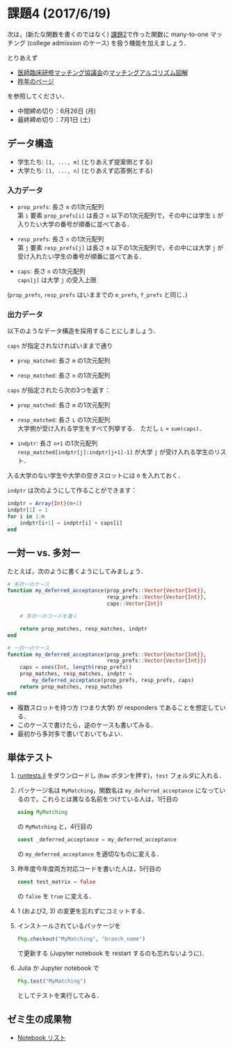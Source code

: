 # 課題4 (2017/6/19)
次は，(新たな関数を書くのではなく) [課題2](../ex02)で作った関数に many-to-one マッチング
(college admission のケース) を扱う機能を加えましょう．

とりあえず

* [医師臨床研修マッチング協議会](https://www.jrmp.jp)の[マッチングアルゴリズム図解](https://www.jrmp.jp/distribution/matching.html)
* [昨年のページ](https://github.com/OyamaZemi/exercises2016/tree/master/ex03)

を参照してください．

* 中間締め切り：6月26日 (月)
* 最終締め切り：7月1日 (土)


## データ構造

* 学生たち: `[1, ..., m]` (とりあえず提案側とする)
* 大学たち: `[1, ..., n]` (とりあえず応答側とする)

### 入力データ

* `prop_prefs`: 長さ `m` の1次元配列  
  第 `i` 要素 `prop_prefs[i]` は長さ `n` 以下の1次元配列で，その中には学生 `i` が入りたい大学の番号が順番に並べてある．

* `resp_prefs`: 長さ `n` の1次元配列  
  第 `j` 要素 `resp_prefs[j]` は長さ `m` 以下の1次元配列で，その中には大学 `j` が受け入れたい学生の番号が順番に並べてある．

* `caps`: 長さ `n` の1次元配列  
  `caps[j]` は大学 `j` の受入上限

(`prop_prefs`, `resp_prefs` はいままでの `m_prefs`, `f_prefs` と同じ．)

### 出力データ

以下のようなデータ構造を採用することにしましょう．

`caps` が指定されなければいままで通り

* `prop_matched`: 長さ `m` の1次元配列

* `resp_matched`: 長さ `n` の1次元配列

`caps` が指定されたら次の3つを返す：

* `prop_matched`: 長さ `m` の1次元配列

* `resp_matched`: 長さ `L` の1次元配列  
  大学側が受け入れる学生をすべて列挙する．
  ただし `L` = `sum(caps)`．

* `indptr`: 長さ `n+1` の1次元配列  
  `resp_matched[indptr[j]:indptr[j+1]-1]` が大学 `j` が受け入れる学生のリスト．

入る大学のない学生や大学の空きスロットには `0` を入れておく．

`indptr` は次のようにして作ることができます：

```jl
indptr = Array{Int}(n+1)
indptr[1] = 1
for i in 1:n
    indptr[i+1] = indptr[i] + caps[i]
end
```


## 一対一 vs. 多対一

たとえば，次のように書くようにしてみましょう．

```jl
# 多対一のケース
function my_deferred_acceptance(prop_prefs::Vector{Vector{Int}},
                                resp_prefs::Vector{Vector{Int}},
                                caps::Vector{Int})

    # 多対一のコードを書く

    return prop_matches, resp_matches, indptr
end

# 一対一のケース
function my_deferred_acceptance(prop_prefs::Vector{Vector{Int}},
                                resp_prefs::Vector{Vector{Int}})
    caps = ones(Int, length(resp_prefs))
    prop_matches, resp_matches, indptr =
        my_deferred_acceptance(prop_prefs, resp_prefs, caps)
    return prop_matches, resp_matches
end
```

* 複数スロットを持つ方 (つまり大学) が responders であることを想定している．
* このケースで書けたら，逆のケースも書いてみる．
* 最初から多対多で書いておいてもよい．


## 単体テスト

1. [runtests.jl](https://github.com/OyamaZemi/exercises2017/blob/80847d0169ad1c0ce445797d4243f5d04a7d0c01/ex02/test/runtests.jl)
   をダウンロードし (`Raw` ボタンを押す)，`test` フォルダに入れる．

2. パッケージ名は `MyMatching`，関数名は `my_deferred_acceptance` になっているので，これらとは異なる名前をつけている人は，1行目の
    
    ```jl
    using MyMatching
    ```
    
    の `MyMatching` と，4行目の

    ```jl
    const _deferred_acceptance = my_deferred_acceptance
    ```
    
    の `my_deferred_acceptance` を適切なものに変える．

3. 昨年度今年度両方対応コードを書いた人は，5行目の
    
    ```jl
    const test_matrix = false
    ```
    
    の `false` を `true` に変える．

4. 1 (および2, 3) の変更を忘れずにコミットする．

5. インストールされているパッケージを
    
    ```jl
    Pkg.checkout("MyMatching", "branch_name")
    ```
    
    で更新する (Jupyter notebook を restart するのも忘れないように)．

6. Julia か Jupyter notebook で
    
    ```jl
    Pkg.test("MyMatching")
    ```
    
    としてテストを実行してみる．


## ゼミ生の成果物

* [Notebook リスト](notebooks.md)
